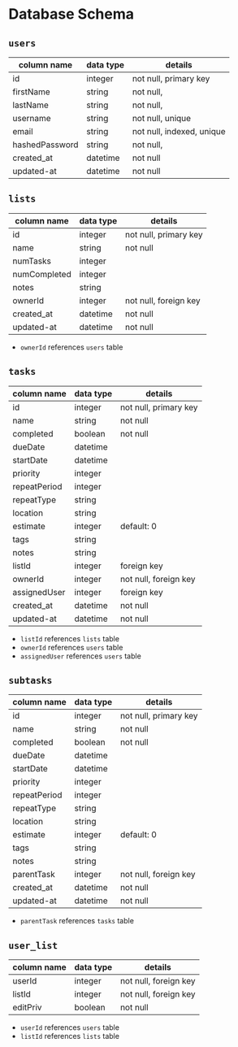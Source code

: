 # **Database Schema**

## `users`

| column name | data type | details                         |
|-------------|-----------|---------------------------------|
| id                | integer   | not null, primary key     |
| firstName         | string    | not null,                 |
| lastName          | string    | not null,                 |
| username          | string    | not null, unique          |
| email             | string    | not null, indexed, unique |
| hashedPassword    | string    | not null,                 |
| created_at        | datetime  | not null                  |
| updated-at        | datetime  | not null                  |

## `lists`

| column name   | data type | details               |
|-------------  |-----------|-----------------------|
| id            | integer   | not null, primary key |
| name          | string    | not null              |
| numTasks      | integer   |                       |
| numCompleted  | integer   |                       |
| notes         | string    |                       |
| ownerId       | integer   | not null, foreign key |
| created_at    | datetime  | not null              |
| updated-at    | datetime  | not null              |

* `ownerId` references `users` table

## `tasks`

| column name   | data type | details               |
|---------------|-----------|-----------------------|
| id            | integer   | not null, primary key |
| name          | string    | not null              |
| completed     | boolean   | not null              |
| dueDate       | datetime  |                       |
| startDate     | datetime  |                       |
| priority      | integer   |                       |
| repeatPeriod  | integer   |                       |
| repeatType    | string    |                       |
| location      | string    |                       |
| estimate      | integer   |           default: 0  |
| tags          | string    |                       |
| notes         | string    |                       |
| listId        | integer   | foreign key           |
| ownerId       | integer   | not null, foreign key |
| assignedUser  | integer   | foreign key           |
| created_at    | datetime  | not null              |
| updated-at    | datetime  | not null              |

* `listId` references `lists` table
* `ownerId` references `users` table
* `assignedUser` references `users` table

## `subtasks`

| column name   | data type | details               |
|---------------|-----------|-----------------------|
| id            | integer   | not null, primary key |
| name          | string    | not null              |
| completed     | boolean   | not null              |
| dueDate       | datetime  |                       |
| startDate     | datetime  |                       |
| priority      | integer   |                       |
| repeatPeriod  | integer   |                       |
| repeatType    | string    |                       |
| location      | string    |                       |
| estimate      | integer   |           default: 0  |
| tags          | string    |                       |
| notes         | string    |                       |
| parentTask    | integer   | not null, foreign key |
| created_at    | datetime  | not null              |
| updated-at    | datetime  | not null              |

* `parentTask` references `tasks` table

## `user_list`

| column name   | data type | details               |
|---------------|-----------|-----------------------|
| userId        | integer   | not null, foreign key |
| listId        | integer   | not null, foreign key |
| editPriv      | boolean   | not null              |

* `userId` references `users` table
* `listId` references `lists` table
